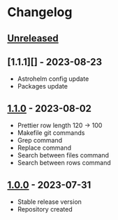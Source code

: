 # Changelog

## [Unreleased][unreleased]

## [1.1.1][] - 2023-08-23

- Astrohelm config update
- Packages update

## [1.1.0][] - 2023-08-02

- Prettier row length 120 -> 100
- Makefile git commands
- Grep command
- Replace command
- Search between files command
- Search between rows command

## [1.0.0][] - 2023-07-31

- Stable release version
- Repository created

[unreleased]: https://github.com/astrohelm/workspace/compare/release...HEAD
[1.1.0]: https://github.com/astrohelm/workspace/releases/tag/v1.1.0
[1.0.0]: https://github.com/astrohelm/workspace/releases/tag/release
